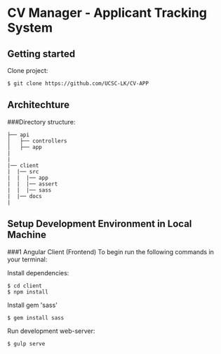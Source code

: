 # CV Manager - Applicant Tracking System


## Getting started

Clone project:

    $ git clone https://github.com/UCSC-LK/CV-APP

## Architechture

###Directory structure:
```
├── api
│   ├── controllers
│   ├── app
|  
|   
|── client
|  |── src
|  |  |── app
|  |  |── assert
|  |  |── sass
|  |── docs
|
```

## Setup Development Environment in Local Machine
###1 Angular Client (Frontend)
To begin run the following commands in your terminal:

Install dependencies:

    $ cd client
    $ npm install

Install gem 'sass'

    $ gem install sass

Run development web-server:

    $ gulp serve
